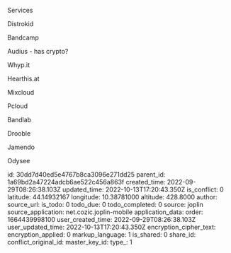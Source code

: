 Services

Distrokid

Bandcamp

Audius - has crypto?

Whyp.it

Hearthis.at

Mixcloud

Pcloud

Bandlab

Drooble

Jamendo

Odysee

id: 30dd7d40ed5e4767b8ca3096e271dd25
parent_id: 1a69bd2a47224adcb6ae522c456a863f
created_time: 2022-09-29T08:26:38.103Z
updated_time: 2022-10-13T17:20:43.350Z
is_conflict: 0
latitude: 44.14932167
longitude: 10.38781000
altitude: 428.8000
author: 
source_url: 
is_todo: 0
todo_due: 0
todo_completed: 0
source: joplin
source_application: net.cozic.joplin-mobile
application_data: 
order: 1664439998100
user_created_time: 2022-09-29T08:26:38.103Z
user_updated_time: 2022-10-13T17:20:43.350Z
encryption_cipher_text: 
encryption_applied: 0
markup_language: 1
is_shared: 0
share_id: 
conflict_original_id: 
master_key_id: 
type_: 1
